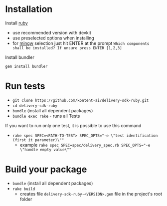# Installation

Install [ruby](https://rubyinstaller.org/downloads/)
* use recommended version with devkit
* use preselected options when installing
* for [mingw](http://www.mingw.org/) selection just hit ENTER at the prompt `Which components shall be installed? If unsure press ENTER [1,2,3]`

Install bundler

`gem install bundler`

# Run tests
* `git clone https://github.com/kontent-ai/delivery-sdk-ruby.git`
* `cd delivery-sdk-ruby`
* `bundle` (install all dependent packages)
* `bundle exec rake` - runs all Tests

If you want to run only one test, it is possible to use this command
* `rake spec SPEC=<PATH-TO-TEST> SPEC_OPTS="-e \"test identification (first it parameter)\""`
    * example `rake spec SPEC=spec/delivery_spec.rb SPEC_OPTS="-e \"handle empty value\""`

# Build your package
* `bundle` (install all dependent packages)
* `rake build`
  * creates file `delivery-sdk-ruby-<VERSION>.gem` file in the project's root folder
